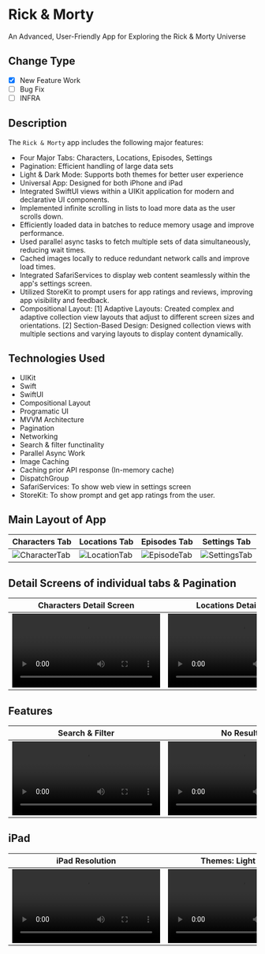 # Rick & Morty
An Advanced, User-Friendly App for Exploring the Rick & Morty Universe

## Change Type
- [x] New Feature Work
- [ ] Bug Fix
- [ ] INFRA

## Description
The `Rick & Morty` app includes the following major features:
- Four Major Tabs: Characters, Locations, Episodes, Settings
- Pagination: Efficient handling of large data sets
- Light & Dark Mode: Supports both themes for better user experience
- Universal App: Designed for both iPhone and iPad
- Integrated SwiftUI views within a UIKit application for modern and declarative UI components.
- Implemented infinite scrolling in lists to load more data as the user scrolls down.
-  Efficiently loaded data in batches to reduce memory usage and improve performance.
-  Used parallel async tasks to fetch multiple sets of data simultaneously, reducing wait times.
-  Cached images locally to reduce redundant network calls and improve load times.
-  Integrated SafariServices to display web content seamlessly within the app's settings screen.
-  Utilized StoreKit to prompt users for app ratings and reviews, improving app visibility and feedback.
- Compositional Layout:
  [1] Adaptive Layouts: Created complex and adaptive collection view layouts that adjust to different screen sizes and orientations.
  [2] Section-Based Design: Designed collection views with multiple sections and varying layouts to display content dynamically.

## Technologies Used
- UIKit
- Swift
- SwiftUI
- Compositional Layout
- Programatic UI
- MVVM Architecture
- Pagination
- Networking
- Search & filter functinality
- Parallel Async Work
- Image Caching
- Caching prior API response (In-memory cache)
- DispatchGroup
- SafariServices: To show web view in settings screen
- StoreKit: To show prompt and get app ratings from the user. 

## Main Layout of App
| Characters Tab | Locations Tab | Episodes Tab | Settings Tab |
| ------------- | ------------- | ------------- | ------------- |
| ![CharacterTab](https://github.com/user-attachments/assets/f9777098-7603-423a-ac60-e4937d35df63) | ![LocationTab](https://github.com/user-attachments/assets/8963ba8f-f872-42c9-b474-d568c15658fc) | ![EpisodeTab](https://github.com/user-attachments/assets/d8f31879-fe03-416f-8450-085e2726d321) | ![SettingsTab](https://github.com/user-attachments/assets/1fc9d311-f237-4fdf-9121-40dc1c825ded) |

## Detail Screens of individual tabs & Pagination
| Characters Detail Screen | Locations Detail Screen | Episodes Detail Screen | Pagination |
| ------------- | ------------- | ------------- | ------------- |
| <video src="https://github.com/user-attachments/assets/3e5d425a-ebc8-4b24-9a42-57e0775c8c9d"> | <video src="https://github.com/user-attachments/assets/68379899-182f-449c-8056-8cdb9c62c5c4"> | <video src="https://github.com/user-attachments/assets/0c8dbcb2-1d84-4741-8d91-5444bf15f813"> | <video src="https://github.com/user-attachments/assets/95cdf1d7-a586-4ec0-bf04-765f06b474c2"> |

## Features
| Search & Filter | No Results | Settings Items | Ratings |
| ------------- | ------------- | ------------- | ------------- |
| <video src="https://github.com/user-attachments/assets/697da5ff-d817-4e29-8823-417a854fb043"> | <video src="https://github.com/user-attachments/assets/c5c0c251-b214-4198-a644-6e62d23b1a42"> | <video src="https://github.com/user-attachments/assets/5bd80587-02b5-4ca3-ab9c-d24ec93336b0"> | <video src="https://github.com/user-attachments/assets/dcb2f189-bd31-4e83-95cd-2bbad9f459ac"> |

## iPad
| iPad Resolution | Themes: Light & Dark |
| ------------- | ------------- |
| <video src="https://github.com/user-attachments/assets/5f96e56f-1897-4217-b201-7f373d2b4cb6"> | <video src="https://github.com/user-attachments/assets/d3e2654b-9f40-488a-bdf1-174ce97aa586"> |
